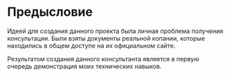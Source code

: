 # Предысловие

Идеей для создания данного проекта была личная проблема получения консультации. Были взяты документы реальной копании, которые находились в общем доступе на их официальном сайте.

Результатом создания данного консультанта является в первую очередь демонстрация моих технических навыков.
